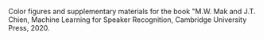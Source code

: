 Color figures and supplementary materials for the book "M.W. Mak and J.T. Chien, Machine Learning for Speaker Recognition, Cambridge University Press, 2020.
